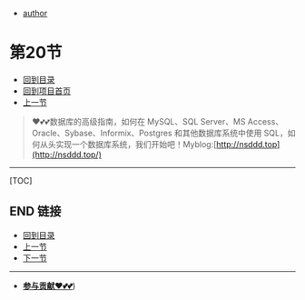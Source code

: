 + [author](https://github.com/3293172751)
# 第20节
+ [回到目录](../README.md)
+ [回到项目首页](../../README.md)
+ [上一节](19.md)
> ❤️💕💕数据库的高级指南，如何在 MySQL、SQL Server、MS Access、Oracle、Sybase、Informix、Postgres 和其他数据库系统中使用 SQL，如何从头实现一个数据库系统，我们开始吧！Myblog:[http://nsddd.top](http://nsddd.top/)
---
[TOC]





## END 链接
+ [回到目录](../README.md)
+ [上一节](19.md)
+ [下一节](21.md)
---
+ [**参与贡献❤️💕💕**](https://nsddd.top/archives/contributors))
